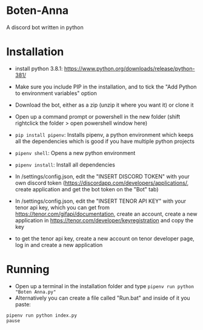 # Boten-Anna
A discord bot written in python


# Installation
* install python 3.8.1: https://www.python.org/downloads/release/python-381/

* Make sure you include PIP in the installation, and to tick the "Add Python to environment variables" option

* Download the bot, either as a zip (unzip it where you want it) or clone it

* Open up a command prompt or powershell in the new folder (shift rightclick the folder > open powershell window here)

* `pip install pipenv`: Installs pipenv, a python environment which keeps all the dependencies which is good if you have multiple python projects

* `pipenv shell`: Opens a new python environment

* `pipenv install`: Install all dependencies

* In /settings/config.json, edit the "INSERT DISCORD TOKEN" with your own discord token (https://discordapp.com/developers/applications/, create application and get the bot token on the "Bot" tab)

* In /settings/config.json, edit the "INSERT TENOR API KEY" with your tenor api key, which you can get from https://tenor.com/gifapi/documentation, create an account, create a new application in https://tenor.com/developer/keyregistration and copy the key
* to get the tenor api key, create a new account on tenor developer page, log in and create a new application



# Running

* Open up a terminal in the installation folder and type `pipenv run python "Boten Anna.py"`
* Alternatively you can create a file called "Run.bat" and inside of it you paste:
```
pipenv run python index.py
pause
```
